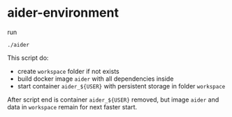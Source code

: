 # aider-environment

run

```
./aider
```

This script do:
 - create `workspace` folder if not exists
 - build docker image `aider` with all dependencies inside
 - start container `aider_${USER}` with persistent storage in folder `workspace`

After script end is container `aider_${USER}` removed, but image `aider` and data in `workspace` remain for next faster start.
